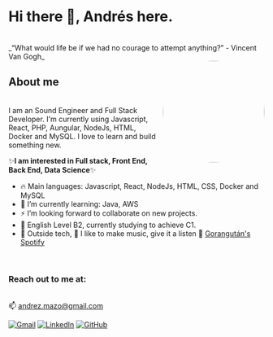 # Hi there 👋, Andrés here.
<br/>
<!--
**andrezmazo/andrezmazo** is a ✨ _special_ ✨ repository because its `README.md` (this file) appears on your GitHub profile.
-->
_“What would life be if we had no courage to attempt anything?” - Vincent Van Gogh_
<br/>
<img align="right" width=200px alt="Me" style="border-radius: 100px;"  src="https://media.giphy.com/media/v1.Y2lkPTc5MGI3NjExMmk0a2pmZWV6aGk1cmhhanBhOXZuOHp3d2tmbmo3dnhwZmJlZzBxNiZlcD12MV9pbnRlcm5hbF9naWZfYnlfaWQmY3Q9Zw/7NoNw4pMNTvgc/giphy.gif" />

## About me
<br/>
I am an Sound Engineer and Full Stack Developer. I'm currently using Javascript, React, PHP, Aungular, NodeJs, HTML, Docker and MySQL. I love to learn and build something new.

✨**I am interested in Full stack, Front End, Back End, Data Science**✨

- 🔥 Main languages: Javascript, React, NodeJs, HTML, CSS, Docker and MySQL
- 🌱 I’m currently learning: Java, AWS 
- ⚡ I’m looking forward to collaborate on new projects.
- 📓 English Level B2, currently studying to achieve C1. 
- 🏁 Outside tech, 🎵 I like to make music, give it a listen 🦧  <a style="italic" href="https://open.spotify.com/intl-es/artist/7srZcgiwUcpVzUV5mMzrr1?si=0bIN9JekTLOQ2HIqm1idRA">Gorangután's Spotify</a>
<br/>

### Reach out to me at:

<br/>
📫 <a href="mailto:andrez.mazo@gmail.com">andrez.mazo@gmail.com</a>
<br/>

<p align="left">
	<a href="mailto:andrez.mazo@gmail.com"><img img src="https://img.shields.io/badge/gmail-%23EA4335.svg?style=plastic&logo=gmail&logoColor=white" alt="Gmail"/></a>
	<a href="https://www.linkedin.com/in/andrezmazo/"><img src="https://img.shields.io/badge/linkedin-%230A66C2.svg?style=plastic&logo=linkedin&logoColor=white" alt="LinkedIn"/></a>
	<a href="https://github.com/andrezmazo"><img src="https://img.shields.io/badge/github-%23181717.svg?style=plastic&logo=github&logoColor=white" alt="GitHub"/></a>
</p>

